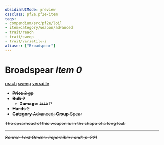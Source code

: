 ```yaml
---
obsidianUIMode: preview
cssclass: pf2e,pf2e-item
tags:
- compendium/src/pf2e/loil
- item/category/weapon/advanced
- trait/reach
- trait/sweep
- trait/versatile-s
aliases: ["Broadspear"]
---
```

# Broadspear *Item 0*  
[reach](rules/traits/reach.md "Reach Weapon Trait")  [sweep](rules/traits/sweep.md "Sweep Weapon Trait")  [versatile <S>](rules/traits/versatile-s.md "Versatile Weapon Trait")  

- **Price** 2 gp
- **Bulk** 2
  - **Damage**: `1d10` P
- **Hands** 2
- **Category** Advanced; **Group** Spear 

The spearhead of this weapon is in the shape of a long leaf.


---
*Source: Lost Omens: Impossible Lands p. 221*